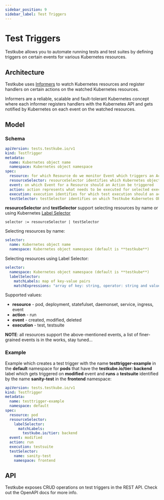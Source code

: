 ```yaml
---
sidebar_position: 9
sidebar_label: Test Triggers
---
```

# Test Triggers

Testkube allows you to automate running tests and test suites by defining triggers on certain events for various
Kubernetes resources.

## **Architecture**

Testkube uses [Informers](https://pkg.go.dev/k8s.io/client-go/informers) to watch Kubernetes resources and register handlers
on certain actions on the watched Kubernetes resources.

Informers are a reliable, scalable and fault-tolerant Kubernetes concept where each informer registers handlers with the
Kubernetes API and gets notified by Kubernetes on each event on the watched resources.

## **Model**

### Schema

```yaml
apiVersion: tests.testkube.io/v1
kind: TestTrigger
metadata:
  name: Kubernetes object name
  namespace: Kubernetes object namespace
spec:
  resource: for which Resource do we monitor Event which triggers an Action
  resourceSelector: resourceSelector identifies which Kubernetes objects should be watched
  event: on which Event for a Resource should an Action be triggered
  action: action represents what needs to be executed for selected execution
  execution: execution identifies for which test execution should an action be executed
  testSelector: testSelector identifies on which Testkube Kubernetes Objects an action should be taken
```

**resourceSelector** and **testSelector** support selecting resources by name or using
Kubernetes [Label Selector](https://kubernetes.io/docs/concepts/overview/working-with-objects/labels/#resources-that-support-set-based-requirements)

```
selector := resourceSelector | testSelector
```

Selecting resources by name:
```yaml
selector:
  name: Kubernetes object name
  namespace: Kubernetes object namespace (default is **testkube**)
```

Selecting resources using Label Selector:
```yaml
selector:
  namespace: Kubernetes object namespace (default is **testkube**)
  labelSelector:
    matchLabels: map of key-value pairs
    matchExpressions: "array of key: string, operator: string and values: []string objects"
```

Supported values:
* **resource**  - pod, deployment, statefulset, daemonset, service, ingress, event
* **action**    - run
* **event**     - created, modified, deleted
* **execution** - test, testsuite

**NOTE**: all resources support the above-mentioned events, a list of finer-grained events is in the works, stay tuned...

### Example

Example which creates a test trigger with the name **testtrigger-example** in the **default** namespace for **pods**
that have the **testkube.io/tier: backend** label which gets triggered on **modified** event and **runs** a **testsuite**
identified by the name **sanity-test** in the **frontend** namespace:

```yaml
apiVersion: tests.testkube.io/v1
kind: TestTrigger
metadata:
  name: testtrigger-example
  namespace: default
spec:
  resource: pod
  resourceSelector:
    labelSelector:
      matchLabels:
        testkube.io/tier: backend
  event: modified
  action: run
  execution: testsuite
  testSelector:
    name: sanity-test
    namespace: frontend
```

## API

Testkube exposes CRUD operations on test triggers in the REST API. Check out the OpenAPI docs for more info.
